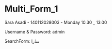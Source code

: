 # Multi_Form_1
Sara Asadi -
140112028003 -
Monday  10.30 _ 13.00



Username & Password: admin






SearchForm: سارا
